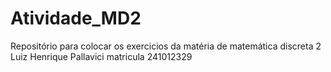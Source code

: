 # Atividade_MD2
Repositório para colocar os exercicios da matéria de matemática discreta 2
Luiz Henrique Pallavici
matricula   241012329 